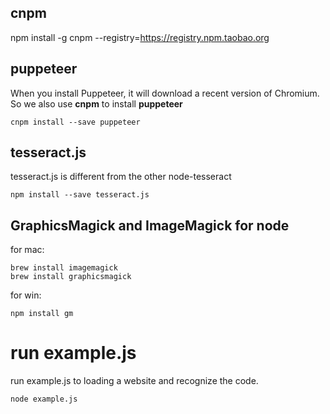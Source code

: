 
## cnpm
npm install -g cnpm --registry=https://registry.npm.taobao.org

## puppeteer
When you install Puppeteer, it will download a recent version of Chromium. So we also use **cnpm** to install **puppeteer**
```
cnpm install --save puppeteer
```

## tesseract.js
tesseract.js is different from the other node-tesseract
```
npm install --save tesseract.js
```

## GraphicsMagick and ImageMagick for node
for mac:
```
brew install imagemagick
brew install graphicsmagick
```

for win:
```
npm install gm
```

# run example.js
run example.js to loading a website and recognize the code.
```
node example.js
```
